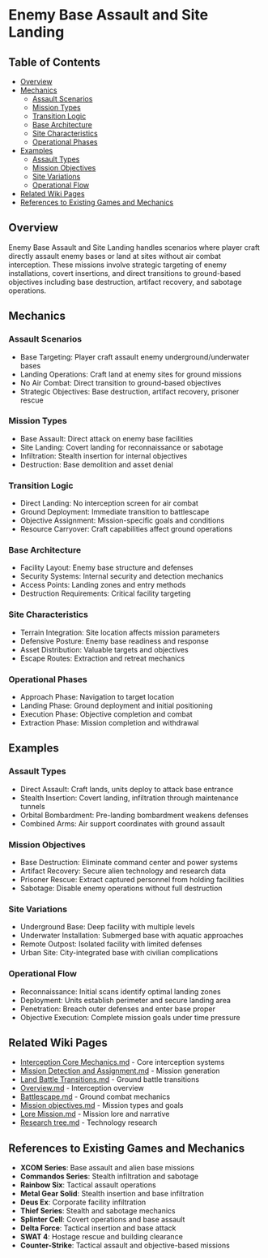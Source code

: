 # Enemy Base Assault and Site Landing

## Table of Contents
- [Overview](#overview)
- [Mechanics](#mechanics)
  - [Assault Scenarios](#assault-scenarios)
  - [Mission Types](#mission-types)
  - [Transition Logic](#transition-logic)
  - [Base Architecture](#base-architecture)
  - [Site Characteristics](#site-characteristics)
  - [Operational Phases](#operational-phases)
- [Examples](#examples)
  - [Assault Types](#assault-types)
  - [Mission Objectives](#mission-objectives)
  - [Site Variations](#site-variations)
  - [Operational Flow](#operational-flow)
- [Related Wiki Pages](#related-wiki-pages)
- [References to Existing Games and Mechanics](#references-to-existing-games-and-mechanics)

## Overview

Enemy Base Assault and Site Landing handles scenarios where player craft directly assault enemy bases or land at sites without air combat interception. These missions involve strategic targeting of enemy installations, covert insertions, and direct transitions to ground-based objectives including base destruction, artifact recovery, and sabotage operations.

## Mechanics

### Assault Scenarios
- Base Targeting: Player craft assault enemy underground/underwater bases
- Landing Operations: Craft land at enemy sites for ground missions
- No Air Combat: Direct transition to ground-based objectives
- Strategic Objectives: Base destruction, artifact recovery, prisoner rescue

### Mission Types
- Base Assault: Direct attack on enemy base facilities
- Site Landing: Covert landing for reconnaissance or sabotage
- Infiltration: Stealth insertion for internal objectives
- Destruction: Base demolition and asset denial

### Transition Logic
- Direct Landing: No interception screen for air combat
- Ground Deployment: Immediate transition to battlescape
- Objective Assignment: Mission-specific goals and conditions
- Resource Carryover: Craft capabilities affect ground operations

### Base Architecture
- Facility Layout: Enemy base structure and defenses
- Security Systems: Internal security and detection mechanics
- Access Points: Landing zones and entry methods
- Destruction Requirements: Critical facility targeting

### Site Characteristics
- Terrain Integration: Site location affects mission parameters
- Defensive Posture: Enemy base readiness and response
- Asset Distribution: Valuable targets and objectives
- Escape Routes: Extraction and retreat mechanics

### Operational Phases
- Approach Phase: Navigation to target location
- Landing Phase: Ground deployment and initial positioning
- Execution Phase: Objective completion and combat
- Extraction Phase: Mission completion and withdrawal

## Examples

### Assault Types
- Direct Assault: Craft lands, units deploy to attack base entrance
- Stealth Insertion: Covert landing, infiltration through maintenance tunnels
- Orbital Bombardment: Pre-landing bombardment weakens defenses
- Combined Arms: Air support coordinates with ground assault

### Mission Objectives
- Base Destruction: Eliminate command center and power systems
- Artifact Recovery: Secure alien technology and research data
- Prisoner Rescue: Extract captured personnel from holding facilities
- Sabotage: Disable enemy operations without full destruction

### Site Variations
- Underground Base: Deep facility with multiple levels
- Underwater Installation: Submerged base with aquatic approaches
- Remote Outpost: Isolated facility with limited defenses
- Urban Site: City-integrated base with civilian complications

### Operational Flow
- Reconnaissance: Initial scans identify optimal landing zones
- Deployment: Units establish perimeter and secure landing area
- Penetration: Breach outer defenses and enter base proper
- Objective Execution: Complete mission goals under time pressure

## Related Wiki Pages

- [Interception Core Mechanics.md](../interception/Interception%20Core%20Mechanics.md) - Core interception systems
- [Mission Detection and Assignment.md](../interception/Mission%20Detection%20and%20Assignment.md) - Mission generation
- [Land Battle Transitions.md](../interception/Land%20Battle%20Transitions.md) - Ground battle transitions
- [Overview.md](../interception/Overview.md) - Interception overview
- [Battlescape.md](../battlescape/Battlescape.md) - Ground combat mechanics
- [Mission objectives.md](../battlescape/Mission%20objectives.md) - Mission types and goals
- [Lore Mission.md](../lore/Mission.md) - Mission lore and narrative
- [Research tree.md](../economy/Research%20tree.md) - Technology research

## References to Existing Games and Mechanics

- **XCOM Series**: Base assault and alien base missions
- **Commandos Series**: Stealth infiltration and sabotage
- **Rainbow Six**: Tactical assault operations
- **Metal Gear Solid**: Stealth insertion and base infiltration
- **Deus Ex**: Corporate facility infiltration
- **Thief Series**: Stealth and sabotage mechanics
- **Splinter Cell**: Covert operations and base assault
- **Delta Force**: Tactical insertion and base attack
- **SWAT 4**: Hostage rescue and building clearance
- **Counter-Strike**: Tactical assault and objective-based missions

